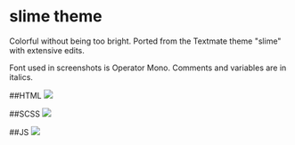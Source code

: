# slime theme

Colorful without being too bright.  Ported from the Textmate theme "slime" with extensive edits. 

Font used in screenshots is Operator Mono.  Comments and variables are in italics.

##HTML
![](https://raw.githubusercontent.com/smlombardi/slime/master/images/html.png)


##SCSS
![](https://raw.githubusercontent.com/smlombardi/slime/master/images/scss.png)

##JS
![](https://raw.githubusercontent.com/smlombardi/slime/master/images/js.png)
